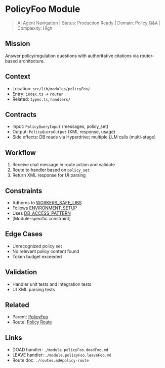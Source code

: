 # PolicyFoo Module

> AI Agent Navigation | Status: Production Ready | Domain: Policy Q&A | Complexity: High

## Mission

Answer policy/regulation questions with authoritative citations via router-based architecture.

## Context

- Location: `src/lib/modules/policyFoo/`
- Entry: `index.ts` → `router`
- Related: `types.ts`, `handlers/`

## Contracts

- Input: `PolicyQueryInput` (messages, policy_set)
- Output: `PolicyQueryOutput` (XML response, usage)
- Side effects: DB reads via Hyperdrive; multiple LLM calls (multi-stage)

## Workflow

1. Receive chat message in route action and validate
2. Route to handler based on `policy_set`
3. Return XML response for UI parsing

## Constraints

- Adheres to [WORKERS_SAFE_LIBS](./core.md#workers_safe_libs)
- Follows [ENVIRONMENT_SETUP](./core.md#environment_setup)
- Uses [DB_ACCESS_PATTERN](./core.md#db_access_pattern)
- [Module-specific constraint]

## Edge Cases

- Unrecognized policy set
- No relevant policy content found
- Token budget exceeded

## Validation

- Handler unit tests and integration tests
- UI XML parsing tests

## Related

- Parent: [PolicyFoo](./module.policyFoo.md)
- Route: [Policy Route](./routes.md#policy-route)

## Links

- DOAD handler: `./module.policyFoo.doadFoo.md`
- LEAVE handler: `./module.policyFoo.leaveFoo.md`
- Route doc: `./routes.md#policy-route`
